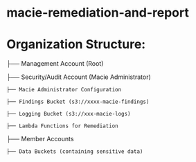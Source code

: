 # macie-remediation-and-report



# Organization Structure:

├── Management Account (Root)

├── Security/Audit Account (Macie Administrator)

    ├── Macie Administrator Configuration
  
    ├── Findings Bucket (s3://xxxx-macie-findings)
  
    ├── Logging Bucket (s3://xxx-macie-logs)
  
    ├── Lambda Functions for Remediation

├── Member Accounts

    ├── Data Buckets (containing sensitive data)
